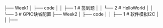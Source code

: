 ├── Week1
│   ├── code
│   │   ├── 1        # 签到题
│   │   └── 2        # HelloWorld
│   │   └── 3        # GPIO缺省配置
├── Week2
│   ├── code
│   │   ├── 1        # 软件模拟I2C
│   │   ├──
